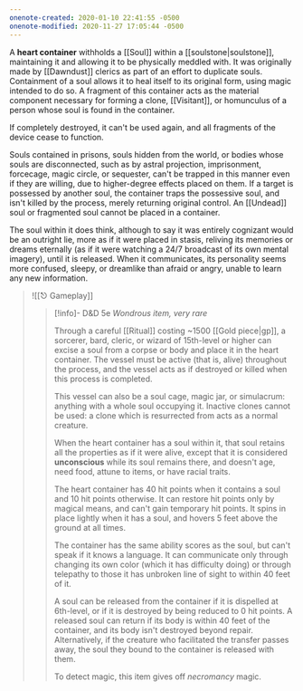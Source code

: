 ```yaml
---
onenote-created: 2020-01-10 22:41:55 -0500
onenote-modified: 2020-11-27 17:05:44 -0500
---
```

A **heart container** withholds a [[Soul]] within a [[soulstone|soulstone]], maintaining it and allowing it to be physically meddled with. It was originally made by [[Dawndust]] clerics as part of an effort to duplicate souls. Containment of a soul allows it to heal itself to its original form, using magic intended to do so. A fragment of this container acts as the material component necessary for forming a clone, [[Visitant]], or homunculus of a person whose soul is found in the container.

If completely destroyed, it can't be used again, and all fragments of the device cease to function.

Souls contained in prisons, souls hidden from the world, or bodies whose souls are disconnected, such as by astral projection, imprisonment, forcecage, magic circle, or sequester, can't be trapped in this manner even if they are willing, due to higher-degree effects placed on them. If a target is possessed by another soul, the container traps the possessive soul, and isn't killed by the process, merely returning original control. An [[Undead]] soul or fragmented soul cannot be placed in a container.

The soul within it does think, although to say it was entirely cognizant would be an outright lie, more as if it were placed in stasis, reliving its memories or dreams eternally (as if it were watching a 24/7 broadcast of its own mental imagery), until it is released. When it communicates, its personality seems more confused, sleepy, or dreamlike than afraid or angry, unable to learn any new information.

>![[⎋ Gameplay]]
>>[!info]- D&D 5e
>>*Wondrous item, very rare*
>>
>>Through a careful [[Ritual]] costing ~1500 [[Gold piece|gp]], a sorcerer, bard, cleric, or wizard of 15th-level or higher can excise a soul from a corpse or body and place it in the heart container. The vessel must be active (that is, alive) throughout the process, and the vessel acts as if destroyed or killed when this process is completed.
>>
>>This vessel can also be a soul cage, magic jar, or simulacrum: anything with a whole soul occupying it. Inactive clones cannot be used: a clone which is resurrected from acts as a normal creature.
>>
>>When the heart container has a soul within it, that soul retains all the properties as if it were alive, except that it is considered **unconscious** while its soul remains there, and doesn't age, need food, attune to items, or have racial traits.
>>
>>The heart container has 40 hit points when it contains a soul and 10 hit points otherwise. It can restore hit points only by magical means, and can't gain temporary hit points. It spins in place lightly when it has a soul, and hovers 5 feet above the ground at all times.
>>
>>The container has the same ability scores as the soul, but can't speak if it knows a language. It can communicate only through changing its own color (which it has difficulty doing) or through telepathy to those it has unbroken line of sight to within 40 feet of it. 
>>
>>A soul can be released from the container if it is dispelled at 6th-level, or if it is destroyed by being reduced to 0 hit points. A released soul can return if its body is within 40 feet of the container, and its body isn't destroyed beyond repair. Alternatively, if the creature who facilitated the transfer passes away, the soul they bound to the container is released with them.
>>
>>To detect magic, this item gives off *necromancy* magic.
